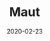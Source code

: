---
title: "Maut"
date: "2020-02-23"
screenshot: './maut_kill.png'
progress: "Ny'alotha Mythic 3 / 12"
difficulty: 'mythic'
raidslug: 'nyalotha-the-waking-city'
---